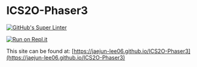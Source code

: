 # ICS2O-Phaser3

[![GitHub's Super Linter](https://github.com/jaejun-lee06/ICS2O-Phaser3/workflows/GitHub's%20Super%20Linter/badge.svg)](https://github.com/jaejun-lee06/ICS2O-Phaser3/actions)

[![Run on Repl.it](https://repl.it/badge/github/jaejun-lee06/ICS2O-Phaser3)](https://repl.it/github/jaejun-lee06/ICS2O-Phaser3)

This site can be found at: [https://jaejun-lee06.github.io/ICS2O-Phaser3](https://jaejun-lee06.github.io/ICS2O-Phaser3)
